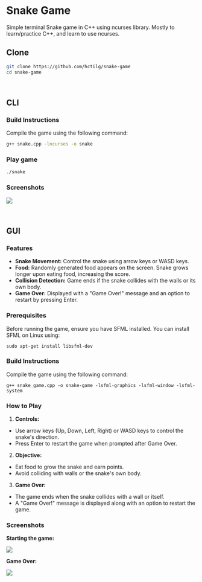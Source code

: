 # Snake Game

Simple terminal Snake game in C++ using ncurses library. Mostly to learn/practice C++, and learn to use ncurses.

## Clone 
```bash
git clone https://github.com/hctilg/snake-game
cd snake-game
```

<br>

## CLI 

### Build Instructions
Compile the game using the following command:
```bash
g++ snake.cpp -lncurses -o snake
```

### Play game 
```bash
./snake
```

### Screenshots
![](https://github.com/user-attachments/assets/a0cffb8c-7f2f-422f-bb4b-dceadacd8ee7)

<br>

## GUI

### Features
* **Snake Movement:** Control the snake using arrow keys or WASD keys.
* **Food:** Randomly generated food appears on the screen. Snake grows longer upon eating food, increasing the score.
* **Collision Detection:** Game ends if the snake collides with the walls or its own body.
* **Game Over:** Displayed with a "Game Over!" message and an option to restart by pressing Enter.
 
### Prerequisites

Before running the game, ensure you have SFML installed. You can install SFML on Linux using:
 
```
sudo apt-get install libsfml-dev
```
 
### Build Instructions
Compile the game using the following command:
 
```
g++ snake_game.cpp -o snake-game -lsfml-graphics -lsfml-window -lsfml-system
```
 
### How to Play
1. **Controls:**
 
* Use arrow keys (Up, Down, Left, Right) or WASD keys to control the snake's direction.
* Press Enter to restart the game when prompted after Game Over.
 
2. **Objective:**
 
* Eat food to grow the snake and earn points.
* Avoid colliding with walls or the snake's own body.
 
3. **Game Over:**
 
* The game ends when the snake collides with a wall or itself.
* A "Game Over!" message is displayed along with an option to restart the game.
 
### Screenshots
**Starting the game:**
 
![](https://camo.githubusercontent.com/83ab7c16039bf841f02f96822bfc40cf9e3b242e1426a8048f23b4f7304d2b7c/68747470733a2f2f692e696d6775722e636f6d2f5956764932416f2e706e67)
 
**Game Over:**
 
![](https://camo.githubusercontent.com/c42ffdea7ced1c783f440ed17edadc466b5f976987c47bb34e089661a20e1892/68747470733a2f2f692e696d6775722e636f6d2f61756e577479342e706e67)
